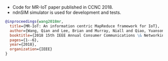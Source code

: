 - Code for MR-IoT paper published in CCNC 2018.
- ndnSIM simulator is used for development and tests.
```BibTeX
@inproceedings{wang2018mr,
  title={MR-IoT: An information centric MapReduce framework for IoT},
  author={Wang, Qian and Lee, Brian and Murray, Niall and Qiao, Yuansong},
  booktitle={2018 15th IEEE Annual Consumer Communications \& Networking Conference (CCNC)},
  pages={1--6},
  year={2018},
  organization={IEEE}
}
```
